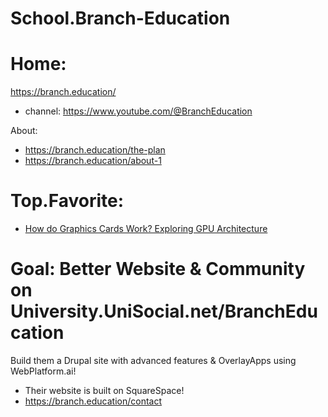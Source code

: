 # School.Branch-Education
# Home:
https://branch.education/
- channel: https://www.youtube.com/@BranchEducation

About:
- https://branch.education/the-plan
- https://branch.education/about-1

# Top.Favorite:
- [How do Graphics Cards Work? Exploring GPU Architecture](https://youtu.be/h9Z4oGN89MU)

# Goal: Better Website & Community on University.UniSocial.net/BranchEducation
Build them a Drupal site with advanced features & OverlayApps using WebPlatform.ai!
- Their website is built on SquareSpace!
- https://branch.education/contact
